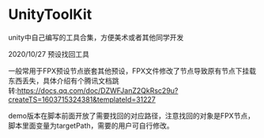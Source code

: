 # UnityToolKit
unity中自己编写的工具合集，方便美术或者其他同学开发

2020/10/27  预设找回工具

一般常用于FPX预设节点嵌套其他预设，FPX文件修改了节点导致原有节点下挂载东西丢失，具体介绍有个腾讯文档跳转:https://docs.qq.com/doc/DZWFJanZ2QkRsc29u?createTS=1603715324381&templateId=31227

demo版本在脚本前面开放了需要找回的对应路径，注意找回的对象是FPX节点，脚本里面变量为targetPath，需要的用户可自行修改。
